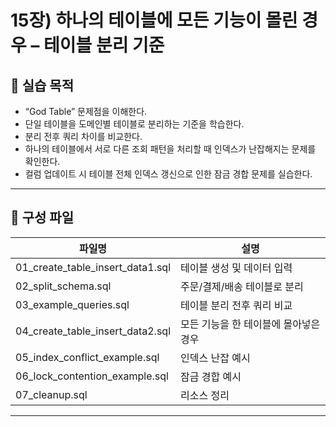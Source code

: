 # 15장) 하나의 테이블에 모든 기능이 몰린 경우 – 테이블 분리 기준


## 📌 실습 목적
- “God Table” 문제점을 이해한다.
- 단일 테이블을 도메인별 테이블로 분리하는 기준을 학습한다.
- 분리 전후 쿼리 차이를 비교한다.
- 하나의 테이블에서 서로 다른 조회 패턴을 처리할 때 인덱스가 난잡해지는 문제를 확인한다.
- 컬럼 업데이트 시 테이블 전체 인덱스 갱신으로 인한 잠금 경합 문제를 실습한다.


---


## 📂 구성 파일
| 파일명 | 설명 |
|--------|------|
| 01_create_table_insert_data1.sql | 테이블 생성 및 데이터 입력 |
| 02_split_schema.sql | 주문/결제/배송 테이블로 분리 |
| 03_example_queries.sql | 테이블 분리 전후 쿼리 비교 |
| 04_create_table_insert_data2.sql | 모든 기능을 한 테이블에 몰아넣은 경우 |
| 05_index_conflict_example.sql | 인덱스 난잡 예시 |
| 06_lock_contention_example.sql | 잠금 경합 예시 |
| 07_cleanup.sql | 리소스 정리 |



---



